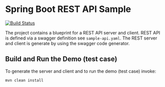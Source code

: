 # Spring Boot REST API Sample

[![Build Status](https://travis-ci.org/tux2323/springboot-swagger-sample.svg?branch=master)](https://travis-ci.org/tux2323/springboot-swagger-sample.svg)


The project contains a blueprint for a REST API server and client. REST API is defined via a swagger definition see `sample-api.yaml`. The REST server and client is generate by using the swagger code generator. 

## Build and Run the Demo (test case)

To generate the server and client and to run the demo (test case) invoke:

	mvn clean install
	
